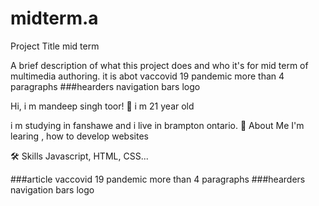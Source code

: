 # midterm.a
Project Title mid term 

A brief description of what this project does and who it's for mid term of multimedia authoring.
it is abot vaccovid 19 pandemic more than 4 paragraphs ###hearders navigation bars logo


Hi, i m mandeep singh toor! 👋
i m 21 year old

i m studying in fanshawe and i live in brampton ontario.
🚀 About Me
I'm learing , how to develop websites

🛠 Skills
Javascript, HTML, CSS...

###article vaccovid 19 pandemic more than 4 paragraphs ###hearders navigation bars logo
 

